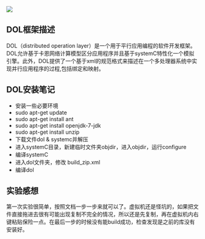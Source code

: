 ![](http://portrait7.sinaimg.cn/1664452254/blog/180)
## DOL框架描述
DOL（distributed operation layer）是一个用于平行应用编程的软件开发框架。DOL允许基于卡恩网络计算模型区分应用程序并且基于systemC特性化一个模拟引擎。此外，DOL提供了一个基于xml的规范格式来描述在一个多处理器系统中实现并行应用程序的过程,包括绑定和映射。
## DOL安装笔记
* 安装一些必要环境
* sudo apt-get update
* sudo apt-get install ant
* sudo apt-get install openjdk-7-jdk
* sudo apt-get install unzip
* 下载文件dol & systemc并解压
* 进入systemC目录，新建临时文件夹objdir，进入objdir，运行configure
* 编译systemC
* 进入dol文件夹，修改 build_zip.xml
* 编译dol
## 实验感想
第一次实验很简单，按照文档一步一步来就可以了。虚拟机还是怪坑的，如果把文件直接拖进去很有可能出现复制不完全的情况，所以还是先复制，再在虚拟机内右键粘贴保险一点。在最后一步的时候没有能build成功，检查发现是之前的库没有安装好。
